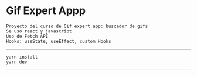 # Gif Expert Appp
	Proyecto del curso de Gif expert app: buscador de gifs
	Se uso react y javascript
	Uso de Fetch API
	Hooks: useState, useEffect, custom Hooks
---
	yarn install 
	yarn dev
---
